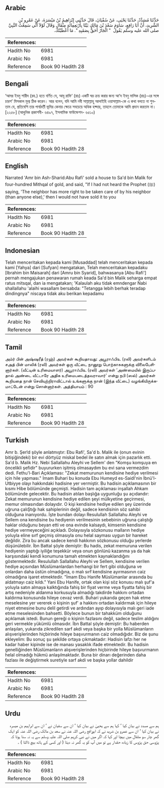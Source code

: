 ## Arabic


<div dir="rtl" lang="ar" style={{fontSize:'larger',backgroundColor:'#f8f9fa',padding:20}}>
حَدَّثَنَا مُسَدَّدٌ، حَدَّثَنَا يَحْيَى، عَنْ سُفْيَانَ، قَالَ حَدَّثَنِي إِبْرَاهِيمُ بْنُ مَيْسَرَةَ، عَنْ عَمْرِو بْنِ الشَّرِيدِ، أَنَّ أَبَا رَافِعٍ، سَاوَمَ سَعْدَ بْنَ مَالِكٍ بَيْتًا بِأَرْبَعِمِائَةِ مِثْقَالٍ وَقَالَ لَوْلاَ أَنِّي سَمِعْتُ النَّبِيَّ صلى الله عليه وسلم يَقُولُ ‏ "‏ الْجَارُ أَحَقُّ بِصَقَبِهِ ‏"‏‏.‏ مَا أَعْطَيْتُكَ‏.‏
</div>
<div style={{backgroundColor:'#f8f9fa',padding:20, marginBottom: 10}}><table> <thead> <tr> <th>References:</th> <th></th> </tr> </thead> <tbody><tr><td>Hadith No</td><td>6981</td></tr><tr><td>Arabic No</td><td>6981</td></tr><tr><td>Reference</td><td>Book 90 Hadith 28</td></tr></tbody></table></div>

## Bengali


<div dir="ltr" lang="bn" style={{fontSize:'larger',backgroundColor:'#f8f9fa',padding:20}}>
‘আমর ইবনু শারীদ (রহ.) হতে বর্ণিত যে, আবূ রাফি‘ (রাঃ) একটি ঘর ক্রয় করার জন্য আ‘দ ইবনু মালিক (রাঃ)-এর সঙ্গে চারশ’ মিসকাল মূল্য ঠিক করেন। আর বলেন, যদি আমি নবী সাল্লাল্লাহু আলাইহি ওয়াসাল্লাম-কে এ কথা বলতে না শুনতাম যে, প্রতিবেশি তার পার্শ্ববর্তী ভূমির কেনার ক্ষেত্রে সবচেয়ে অধিক হক্দার, তাহলে তোমাকে আমি প্রদান করতাম না। [২২৫৮] (আধুনিক প্রকাশনী- ৬৪৯৭, ইসলামিক ফাউন্ডেশন- ৬৫১০)
</div>
<div style={{backgroundColor:'#f8f9fa',padding:20, marginBottom: 10}}><table> <thead> <tr> <th>References:</th> <th></th> </tr> </thead> <tbody><tr><td>Hadith No</td><td>6981</td></tr><tr><td>Arabic No</td><td>6981</td></tr><tr><td>Reference</td><td>Book 90 Hadith 28</td></tr></tbody></table></div>

## English


<div dir="ltr" lang="en" style={{fontSize:'larger',backgroundColor:'#f8f9fa',padding:20}}>
Narrated 'Amr bin Ash-Sharid:Abu Rafi' sold a house to Sa'd bin Malik for four-hundred Mithqal of gold, and said, "If I had not heard the Prophet (ﷺ) saying, 'The neighbor has more right to be taken care of by his neighbor (than anyone else),' then I would not have sold it to you
</div>
<div style={{backgroundColor:'#f8f9fa',padding:20, marginBottom: 10}}><table> <thead> <tr> <th>References:</th> <th></th> </tr> </thead> <tbody><tr><td>Hadith No</td><td>6981</td></tr><tr><td>Arabic No</td><td>6981</td></tr><tr><td>Reference</td><td>Book 90 Hadith 28</td></tr></tbody></table></div>

## Indonesian


<div dir="ltr" lang="id" style={{fontSize:'larger',backgroundColor:'#f8f9fa',padding:20}}>
Telah menceritakan kepada kami [Musaddad] telah menceritakan kepada kami [Yahya] dari [Sufyan] mengatakan, Telah menceritakan kepadaku [Ibrahim bin Maisarah] dari [Amru bin Syarid], bahwasanya [Abu Rafi'] pernah mengajukan penawaran rumah keada Sa'd bin Malik seharga empat ratus mitsqal, dan ia mengatakan; 'Kalaulah aku tidak emndengar Nabi shallallahu 'alaihi wasallam bersabda: "Tetangga lebih berhak teradap dindingnya" niscaya tidak aku berikan kepadamu
</div>
<div style={{backgroundColor:'#f8f9fa',padding:20, marginBottom: 10}}><table> <thead> <tr> <th>References:</th> <th></th> </tr> </thead> <tbody><tr><td>Hadith No</td><td>6981</td></tr><tr><td>Arabic No</td><td>6981</td></tr><tr><td>Reference</td><td>Book 90 Hadith 28</td></tr></tbody></table></div>

## Tamil


<div dir="ltr" lang="ta" style={{fontSize:'larger',backgroundColor:'#f8f9fa',padding:20}}>
அம்ர் பின் அஷ்ஷரீத் (ரஹ்) அவர்கள் கூறியதாவது: அபூராஃபிஉ (ரலி) அவர்களிடம் சஅத் பின் மாலிக் (ரலி) அவர்கள் ஒரு வீட்டை நானூறு பொற்காசுகளுக்கு விலைபேசினார்கள். (வீட்டின் உரிமையாளர்) அபூராஃபிஉ (ரலி) அவர்கள் ‘அண்மையில் இருப்பதால் அண்டை வீட்டாரே அதிக உரிமைபடைத்தவராவார்’ என்று நபி (ஸல்) அவர்கள் கூறியதை நான் செவியுற்றிராவிட்டால் உங்களுக்கு நான் (இந்த வீட்டை) வழங்கியிருக்கமாட்டேன் என்று சொன்னார்கள். அத்தியாயம் : 90
</div>
<div style={{backgroundColor:'#f8f9fa',padding:20, marginBottom: 10}}><table> <thead> <tr> <th>References:</th> <th></th> </tr> </thead> <tbody><tr><td>Hadith No</td><td>6981</td></tr><tr><td>Arabic No</td><td>6981</td></tr><tr><td>Reference</td><td>Book 90 Hadith 28</td></tr></tbody></table></div>

## Turkish


<div dir="ltr" lang="tr" style={{fontSize:'larger',backgroundColor:'#f8f9fa',padding:20}}>
Amr b. Şer!d şöyle anlatmıştır: Ebu Rafi', Sa'd b. Malik ile (onun evinin bitişiğindeki) bir evi dörtyüz miskal bedel ile satın almak için pazarlık etti. Sa'd b. Malik Hz. Nebi Sallallahu Aleyhi ve Sellem' den "Komşu komşuya en öncelikli şefidir" buyururken işitmiş olmasaydım bu evi sana vermezdim dedi. Fethu'l-Bari Açıklaması: "Zekat memurunun kendisine hediye verilmesi için hile yapması." İmam Buhari bu konuda Ebu Humeyd es-Saidl'nin İbnü'l-Utbiyye olayı hakkındaki hadisine yer vermiştir. Bu hadisin açıklamasının bir kısmı Hibe bölümünde geçmişti. Hadisin tam açıklaması inşallah Ahkam bölümünde gelecektir. Bu hadisin atılan başlığa uygunluğu şu açıdandır: Zekat memurunun kendisine hediye edilen şeyi mülkyetine geçirmesi, memur olmasından dolayıdır. O kişi kendisine hediye edilen şey üzerinde uğruna çalıŞtığı hak sahiplerinin değil, sadece kendisinin söz sahibi olduğuna inanıyordu. İşte bundan dolayı Resulullah Sallallahu Aleyhi ve Sellem ona kendisine bu hediyenin verilmesinin sebebinin uğruna çalıştığı haklar olduğunu beyan etti ve ona evinde kalsaydı, kimsenin kendisine hediye vermeyeceğini açıkladı. Dolayısıyla sözkonusu malların hediye yoluyla eline sırf geçmiş olmasıyla onu helal sayması uygun bir hareket değildir. Zira bu ancak sadece kendi hakkının sözkonusu olduğu yerlerde düşünülebilir. İbn Battal şöyle demiştir: Bu hadis, zekat memuruna verilen hediyenin yaptığı iyiliğe teşekkür veya onun gönlünü kazanma ya da hak karşısındaki kendi konumuna tamah etmekten kaynaklandığını göstermektedir. Resulullah Sallallahu Aleyhi ve Sellem, kendisine verilen hediye açısından Müslümanlardan herhangi bir fert gibi olduğuna ve onlardan daha üstün olmadığına, o malı sırf kendisine ayırmasının caiz olmadığına işaret etmektedir. "İmam Ebu Hanife Müslümanlar arasında bu aldatmayı caiz kıldı." Yani Ebu Hanife, ortak olan kişi söz konusu malı şuf'a yoluyla satın almaya kalktığında fahiş bir fiyat verme veya fiyatta fahiş bir artış nedeniyle aldanma korkusuyla almadığı takdirde hakkını ortadan kaldırma konusunda hileye cevaz verdi. Buhari yukarıda geçen hak etme meselesine yer vererek o kişinin şuf' a hakkını ortadan kaldırmak için hileye niyet etmesine bunu delil getirdi ve ardından ayıp dolayısıyla malı geri iade etme meselesinden bahsetti. Böylece bunun bir tahakküm olduğunu açıklamak istedi. Bunun gereği o kişinin fazlasını değil, sadece teslim aldığını geri vermekle yükümlü olmasıdır. İbn Battal şöyle demiştir: Bu haberden anlaşılan, yukarıda zikredilen sarf akdi veya başka bir yolla Müslümanların alışverişIerinden hiçbirinde hileye başvurmanın caiz olmadığıdır. Biz de şunu ekleyelim: Bu sonuç şu şekilde ortaya çıkmaktadır: Hadisin lafzı her ne kadar haber kipinde ise de manası yasaklık ifade etmektedir. Bu hadisin genelliğinden Müslümanların alışverişIerinden hiçbirinde hileye başvurmanın helal olmadığı hükmü anlaşılmaktadır. Buna bir dinarı değerinden daha fazlası ile değiştirmek suretiyle sarf akdi ve başka yollar dahildir
</div>
<div style={{backgroundColor:'#f8f9fa',padding:20, marginBottom: 10}}><table> <thead> <tr> <th>References:</th> <th></th> </tr> </thead> <tbody><tr><td>Hadith No</td><td>6981</td></tr><tr><td>Arabic No</td><td>6981</td></tr><tr><td>Reference</td><td>Book 90 Hadith 28</td></tr></tbody></table></div>

## Urdu


<div dir="rtl" lang="ur" style={{fontSize:'larger',backgroundColor:'#f8f9fa',padding:20}}>
ہم سے مسدد نے بیان کیا ‘ کہا ہم سے یحییٰ نے بیان کیا ‘ ان سے سفیان نے ‘ ان سے ابراہیم بن میسرہ نے بیان کیا ‘ ان سے عمرو بن شرید نے کہ ابورافع رضی اللہ عنہ نے سعد بن مالک رضی اللہ عنہ کو ایک گھر چار سو مثقال میں بیچا اور کہا کہ اگر میں نے نبی کریم صلی اللہ علیہ وسلم سے یہ نہ سنا ہوتا کہ پڑوسی حق پڑوس کا زیادہ حقدار ہے تو میں آپ کو یہ گھر نہ دیتا ( اور کسی کے ہاتھ بیچ ڈالتا ) ۔
</div>
<div style={{backgroundColor:'#f8f9fa',padding:20, marginBottom: 10}}><table> <thead> <tr> <th>References:</th> <th></th> </tr> </thead> <tbody><tr><td>Hadith No</td><td>6981</td></tr><tr><td>Arabic No</td><td>6981</td></tr><tr><td>Reference</td><td>Book 90 Hadith 28</td></tr></tbody></table></div>
